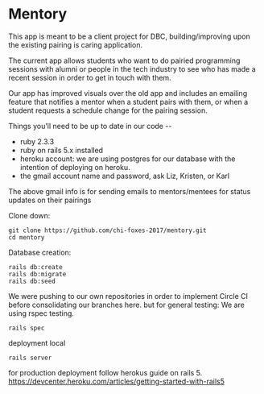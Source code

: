 # Mentory
This app is meant to be a client project for DBC, building/improving upon the existing pairing is caring application. 

The current app allows students who want to do pairied programming sessions with alumni or people in the tech industry to see who has made a recent session in order to get in touch with them. 

Our app has improved visuals over the old app and includes an emailing feature that notifies a mentor when a student pairs with them, or when a student requests a schedule change for the pairing session. 

Things you'll need to be up to date in our code --
* ruby 2.3.3
* ruby on rails 5.x installed
* heroku account: we are using postgres for our database with the intention of deploying on heroku.
* the gmail account name and password, ask Liz, Kristen, or Karl

The above gmail info is for sending emails to mentors/mentees for status updates on their pairings

Clone down:
```
git clone https://github.com/chi-foxes-2017/mentory.git
cd mentory
```

Database creation:
```
rails db:create
rails db:migrate
rails db:seed
```

We were pushing to our own repositories in order to implement Circle CI before consolidating our branches here. 
but for general testing: We are using rspec testing. 
```
rails spec
```

deployment local
```
rails server
```

for production deployment follow herokus guide on rails 5.
https://devcenter.heroku.com/articles/getting-started-with-rails5

